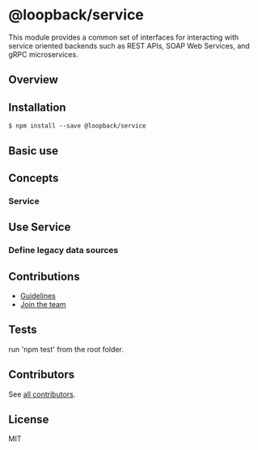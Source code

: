 # @loopback/service

This module provides a common set of interfaces for interacting with service
oriented backends such as REST APIs, SOAP Web Services, and gRPC microservices.

## Overview

## Installation

```
$ npm install --save @loopback/service
```

## Basic use

## Concepts

### Service

## Use Service

### Define legacy data sources

## Contributions

- [Guidelines](https://github.com/strongloop/loopback-next/wiki/Contributing##guidelines)
- [Join the team](https://github.com/strongloop/loopback-next/issues/110)

## Tests

run 'npm test' from the root folder.

## Contributors

See [all contributors](https://github.com/strongloop/loopback-next/graphs/contributors).

## License

MIT
